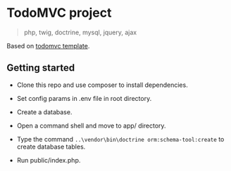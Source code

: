 # TodoMVC project
> php, twig, doctrine, mysql, jquery, ajax

Based on [todomvc template](https://github.com/tastejs/todomvc-app-template).

## Getting started

- Clone this repo and use composer to install dependencies.

- Set config params in .env file in root directory.

- Create a database.

- Open a command shell and move to app/ directory.

- Type the command `..\vendor\bin\doctrine orm:schema-tool:create` to create database tables.

- Run public/index.php. 
